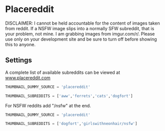 Placereddit
==============

DISCLAIMER: I cannot be held accountable for the content of images taken from reddit. If a NSFW image slips into a normally SFW subreddit, that is your problem, not mine. I am grabbing images from imgur.com/r/<subreddit-name>. Please use only on your development site and be sure to turn off before showing this to anyone.

Settings
--------------------

A complete list of available subreddits can be viewed at www.placereddit.com

```python
THUMBNAIL_DUMMY_SOURCE = 'placereddit'

THUMBNAIL_SUBREDDITS = ['aww','ferrets','cats','dogfort']
```

For NSFW reddits add "/nsfw" at the end.

```python
THUMBNAIL_DUMMY_SOURCE = 'placereddit'

THUMBNAIL_SUBREDDITS = ['dogfort','girlswithneonhair/nsfw']
```

